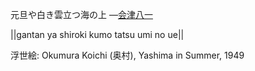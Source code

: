 元旦や白き雲立つ海の上
—[会津八一](https://ja.wikipedia.org/wiki/会津八一)

||gantan ya shiroki kumo tatsu umi no ue||

浮世絵: Okumura Koichi (奥村), Yashima in Summer, 1949